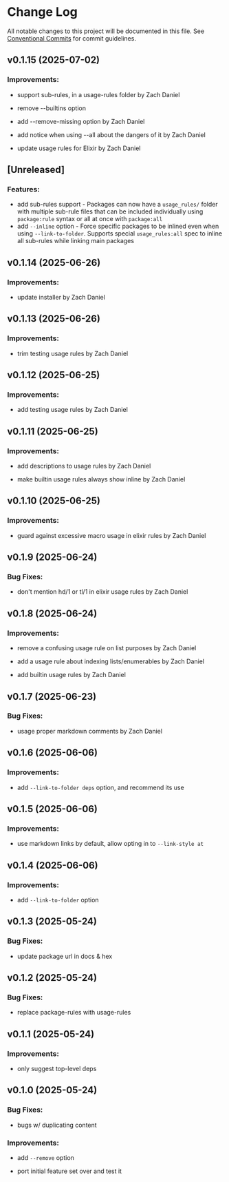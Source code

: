 # Change Log

All notable changes to this project will be documented in this file.
See [Conventional Commits](Https://conventionalcommits.org) for commit guidelines.

<!-- changelog -->

## v0.1.15 (2025-07-02)




### Improvements:

* support sub-rules, in a usage-rules folder by Zach Daniel

* remove --builtins option

* add --remove-missing option by Zach Daniel

* add notice when using --all about the dangers of it by Zach Daniel

* update usage rules for Elixir by Zach Daniel

## [Unreleased]

### Features:

* add sub-rules support - Packages can now have a `usage_rules/` folder with multiple sub-rule files that can be included individually using `package:rule` syntax or all at once with `package:all`
* add `--inline` option - Force specific packages to be inlined even when using `--link-to-folder`. Supports special `usage_rules:all` spec to inline all sub-rules while linking main packages

## v0.1.14 (2025-06-26)




### Improvements:

* update installer by Zach Daniel

## v0.1.13 (2025-06-26)




### Improvements:

* trim testing usage rules by Zach Daniel

## v0.1.12 (2025-06-25)




### Improvements:

* add testing usage rules by Zach Daniel

## v0.1.11 (2025-06-25)




### Improvements:

* add descriptions to usage rules by Zach Daniel

* make builtin usage rules always show inline by Zach Daniel

## v0.1.10 (2025-06-25)




### Improvements:

* guard against excessive macro usage in elixir rules by Zach Daniel

## v0.1.9 (2025-06-24)




### Bug Fixes:

* don't mention hd/1 or tl/1 in elixir usage rules by Zach Daniel

## v0.1.8 (2025-06-24)




### Improvements:

* remove a confusing usage rule on list purposes by Zach Daniel

* add a usage rule about indexing lists/enumerables by Zach Daniel

* add builtin usage rules by Zach Daniel

## v0.1.7 (2025-06-23)




### Bug Fixes:

* usage proper markdown comments by Zach Daniel

## v0.1.6 (2025-06-06)




### Improvements:

* add `--link-to-folder deps` option, and recommend its use

## v0.1.5 (2025-06-06)




### Improvements:

* use markdown links by default, allow opting in to `--link-style at`

## v0.1.4 (2025-06-06)




### Improvements:

* add `--link-to-folder` option

## v0.1.3 (2025-05-24)




### Bug Fixes:

* update package url in docs & hex

## v0.1.2 (2025-05-24)




### Bug Fixes:

* replace package-rules with usage-rules

## v0.1.1 (2025-05-24)




### Improvements:

* only suggest top-level deps

## v0.1.0 (2025-05-24)




### Bug Fixes:

* bugs w/ duplicating content

### Improvements:

* add `--remove` option

* port initial feature set over and test it
